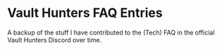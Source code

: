 ﻿# Vault Hunters FAQ Entries

A backup of the stuff I have contributed to the (Tech) FAQ in the official Vault 
Hunters Discord over time.
